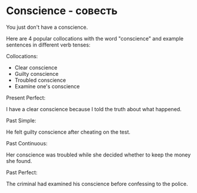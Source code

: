 # Conscience - совесть




You just don't have a conscience.

Here are 4 popular collocations with the word "conscience" and example sentences in different verb tenses:

Collocations:

- Clear conscience
- Guilty conscience
- Troubled conscience
- Examine one's conscience

Present Perfect:

I have a clear conscience because I told the truth about what happened.

Past Simple:

He felt guilty conscience after cheating on the test.

Past Continuous:

Her conscience was troubled while she decided whether to keep the money she found.

Past Perfect:

The criminal had examined his conscience before confessing to the police.